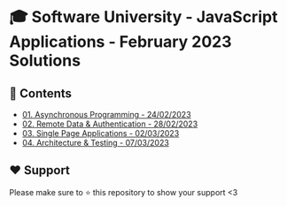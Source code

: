 # :mortar_board: Software University - JavaScript Applications - February 2023 Solutions

## :orange_book: Contents

- [01. Asynchronous Programming - 24/02/2023](https://github.com/vassdeniss/software-university-courses/tree/master/js-apps/01.AsyncProgramming)
- [02. Remote Data & Authentication - 28/02/2023](https://github.com/vassdeniss/software-university-courses/tree/master/js-apps/02.RemoteData)
- [03. Single Page Applications - 02/03/2023](https://github.com/vassdeniss/software-university-courses/tree/master/js-apps/03.SinglePageApplications)
- [04. Architecture & Testing - 07/03/2023](https://github.com/vassdeniss/software-university-courses/tree/master/js-apps/04.Architecture)

## :heart: Support

Please make sure to :star: this repository to show your support <3
